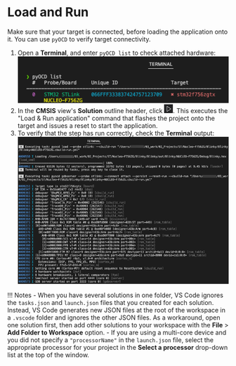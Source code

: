 # Load and Run

Make sure that your target is connected, before loading the application onto it. You can use `pyOCD` to verify target
connectivity.

1. Open a **Terminal**, and enter `pyOCD list` to check attached hardware:
   ![Check connected hardware with pyOCD](./images/pyOCDlist.png)
2. In the **CMSIS** view's **Solution** outline header, click ![Run icon](./images/run-icon.png). This executes the
   "Load & Run application" command that flashes the project onto the target and issues a reset to start the
   application.
3. To verify that the step has run correctly, check the **Terminal** output:
   ![Flash download output](./images/flash-dwnl-output.png)

!!! Notes
    - When you have several solutions in one folder, VS Code ignores the `tasks.json` and `launch.json` files that
    you created for each solution. Instead, VS Code generates new JSON files at the root of the workspace in a
    `.vscode` folder and ignores the other JSON files. As a workaround, open one solution first, then add other
    solutions to your workspace with the **File** > **Add Folder to Workspace** option.
    - If you are using a multi-core device and you did not specify a `"processorName"` in the `launch.json` file,
      select the appropriate processor for your project in the **Select a processor** drop-down list at the top of the
      window.

